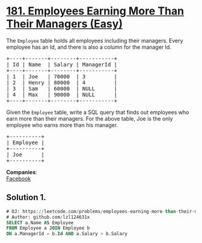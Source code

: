 # [181. Employees Earning More Than Their Managers (Easy)](https://leetcode.com/problems/employees-earning-more-than-their-managers/)

<p>The <code>Employee</code> table holds all employees including their managers. Every employee has an Id, and there is also a column for the manager Id.</p>

<pre>+----+-------+--------+-----------+
| Id | Name  | Salary | ManagerId |
+----+-------+--------+-----------+
| 1  | Joe   | 70000  | 3         |
| 2  | Henry | 80000  | 4         |
| 3  | Sam   | 60000  | NULL      |
| 4  | Max   | 90000  | NULL      |
+----+-------+--------+-----------+
</pre>

<p>Given the <code>Employee</code> table, write a SQL query that finds out employees who earn more than their managers. For the above table, Joe is the only employee who earns more than his manager.</p>

<pre>+----------+
| Employee |
+----------+
| Joe      |
+----------+
</pre>


**Companies**:  
[Facebook](https://leetcode.com/company/facebook)

## Solution 1.

```sql
# OJ: https://leetcode.com/problems/employees-earning-more-than-their-managers/
# Author: github.com/lzl124631x
SELECT a.Name AS Employee
FROM Employee a JOIN Employee b
ON a.ManagerId = b.Id AND a.Salary > b.Salary
```
